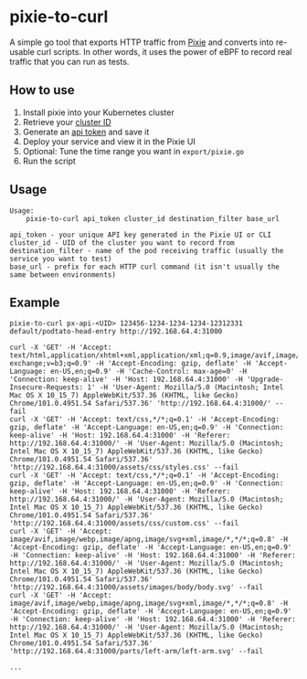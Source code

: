 # pixie-to-curl

A simple go tool that exports HTTP traffic from [Pixie](https://github.com/pixie-io/pixie) and converts into re-usable curl scripts. In other words, it uses the power of eBPF to record real traffic that you can run as tests.

## How to use

1. Install pixie into your Kubernetes cluster
2. Retrieve your [cluster ID](https://docs.pixielabs.ai/reference/admin/cluster-id/#find-the-cluster-id)
3. Generate an [api token](https://docs.pixielabs.ai/reference/admin/api-keys/) and save it
4. Deploy your service and view it in the Pixie UI
5. Optional: Tune the time range you want in `export/pixie.go`
6. Run the script

## Usage

```
Usage:
	pixie-to-curl api_token cluster_id destination_filter base_url

api_token - your unique API key generated in the Pixie UI or CLI
cluster_id - UID of the cluster you want to record from
destination_filter - name of the pod receiving traffic (usually the service you want to test)
base_url - prefix for each HTTP curl command (it isn't usually the same between environments)
```

## Example

```
pixie-to-curl px-api-<UID> 123456-1234-1234-1234-12312331 default/podtato-head-entry http://192.168.64.4:31000

curl -X 'GET' -H 'Accept: text/html,application/xhtml+xml,application/xml;q=0.9,image/avif,image/webp,image/apng,*/*;q=0.8,application/signed-exchange;v=b3;q=0.9' -H 'Accept-Encoding: gzip, deflate' -H 'Accept-Language: en-US,en;q=0.9' -H 'Cache-Control: max-age=0' -H 'Connection: keep-alive' -H 'Host: 192.168.64.4:31000' -H 'Upgrade-Insecure-Requests: 1' -H 'User-Agent: Mozilla/5.0 (Macintosh; Intel Mac OS X 10_15_7) AppleWebKit/537.36 (KHTML, like Gecko) Chrome/101.0.4951.54 Safari/537.36' 'http://192.168.64.4:31000/' --fail
curl -X 'GET' -H 'Accept: text/css,*/*;q=0.1' -H 'Accept-Encoding: gzip, deflate' -H 'Accept-Language: en-US,en;q=0.9' -H 'Connection: keep-alive' -H 'Host: 192.168.64.4:31000' -H 'Referer: http://192.168.64.4:31000/' -H 'User-Agent: Mozilla/5.0 (Macintosh; Intel Mac OS X 10_15_7) AppleWebKit/537.36 (KHTML, like Gecko) Chrome/101.0.4951.54 Safari/537.36' 'http://192.168.64.4:31000/assets/css/styles.css' --fail
curl -X 'GET' -H 'Accept: text/css,*/*;q=0.1' -H 'Accept-Encoding: gzip, deflate' -H 'Accept-Language: en-US,en;q=0.9' -H 'Connection: keep-alive' -H 'Host: 192.168.64.4:31000' -H 'Referer: http://192.168.64.4:31000/' -H 'User-Agent: Mozilla/5.0 (Macintosh; Intel Mac OS X 10_15_7) AppleWebKit/537.36 (KHTML, like Gecko) Chrome/101.0.4951.54 Safari/537.36' 'http://192.168.64.4:31000/assets/css/custom.css' --fail
curl -X 'GET' -H 'Accept: image/avif,image/webp,image/apng,image/svg+xml,image/*,*/*;q=0.8' -H 'Accept-Encoding: gzip, deflate' -H 'Accept-Language: en-US,en;q=0.9' -H 'Connection: keep-alive' -H 'Host: 192.168.64.4:31000' -H 'Referer: http://192.168.64.4:31000/' -H 'User-Agent: Mozilla/5.0 (Macintosh; Intel Mac OS X 10_15_7) AppleWebKit/537.36 (KHTML, like Gecko) Chrome/101.0.4951.54 Safari/537.36' 'http://192.168.64.4:31000/assets/images/body/body.svg' --fail
curl -X 'GET' -H 'Accept: image/avif,image/webp,image/apng,image/svg+xml,image/*,*/*;q=0.8' -H 'Accept-Encoding: gzip, deflate' -H 'Accept-Language: en-US,en;q=0.9' -H 'Connection: keep-alive' -H 'Host: 192.168.64.4:31000' -H 'Referer: http://192.168.64.4:31000/' -H 'User-Agent: Mozilla/5.0 (Macintosh; Intel Mac OS X 10_15_7) AppleWebKit/537.36 (KHTML, like Gecko) Chrome/101.0.4951.54 Safari/537.36' 'http://192.168.64.4:31000/parts/left-arm/left-arm.svg' --fail

...

```
